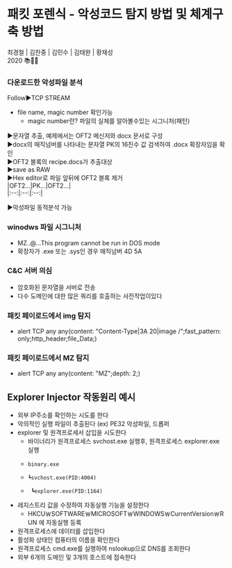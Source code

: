 # 패킷 포렌식 - 악성코드 탐지 방법 및 체계구축 방법  
최경철 | 김찬중 | 김민수 | 김태완 | 황재성  
2020
📚📕📖
  
  
### 다운로드한 악성파일 분석
Follow▶TCP STREAM  
- file name, magic number 확인가능
  - magic number란? 파일의 실체를 알아볼수있는 시그니처(패턴)  
  
▶문자열 추출, 예제에서는 OFT2 메신저와 docx 문서로 구성  
▶docx의 매직넘버를 나타내는 문자열 PK의 16진수 값 검색하여 .docx 확장자임을 확인  
▶OFT2 블록의 recipe.docs가 추출대상  
▶save as RAW  
▶Hex editor로 파일 앞뒤에 OFT2 블록 제거  
|OFT2...|PK...|OFT2...|  
|:--:|:--:|:--:|  
  
▶악성파일 동적분석 가능  
### winodws 파일 시그니처  
- MZ..@...This program cannot be run in DOS mode  
- 확장자가 .exe 또는 .sys인 경우 매직넘버 4D 5A  
### C&C 서버 의심 
- 암호화된 문자열을 서버로 전송  
- 다수 도메인에 대한 많은 쿼리를 호출하는 사전작업이있다  
### 패킷 페이로드에서 img 탐지  
- alert TCP any any(content: "Content-Type|3A 20|image /";fast_pattern: only;http_header;file_Data;)
### 패킷 페이로드에서 MZ 탐지   
- alert TCP any any(content: "MZ";depth: 2;)
## Explorer Injector 작동원리 예시  
- 외부 IP주소를 확인하는 시도를 한다  
- 악의적인 실행 파일이 추출된다 (ex) PE32 악성파일, 드롭퍼
- explorer  및 원격프로세서 삽입을 시도한다
  - 바이너리가 원격프로세스 svchost.exe 실행후, 원격프로세스 explorer.exe 실행  
  -     binary.exe  
  -     ┗svchost.exe(PID:4004)  
  -      ┗explorer.exe(PID:1164)  
- 레지스트리 값을 수정하여 자동실행 기능을 설정한다
  - HKCU￦SOFTWARE￦MICROSOFT￦WINDOWS￦CurrentVersion￦RUN 에 자동실행 등록  
- 원격프로세스에 데이터를 삽입한다  
- 활성화 상태인 컴퓨터의 이름을 확인한다  
- 원격프로세스 cmd.exe를 실행하여 nslookup으로 DNS를 조회한다  
- 외부 6개의 도메인 및 3개의 호스트에 접속한다  
